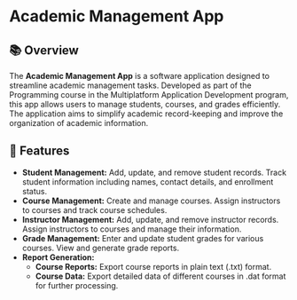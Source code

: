 # Academic Management App

## 📚 Overview

The **Academic Management App** is a software application designed to streamline academic management tasks. Developed as part of the Programming course in the Multiplatform Application Development program, this app allows users to manage students, courses, and grades efficiently. The application aims to simplify academic record-keeping and improve the organization of academic information.

## 🚀 Features

- **Student Management:** Add, update, and remove student records. Track student information including names, contact details, and enrollment status.
- **Course Management:** Create and manage courses. Assign instructors to courses and track course schedules.
- **Instructor Management:** Add, update, and remove instructor records. Assign instructors to courses and manage their information.
- **Grade Management:** Enter and update student grades for various courses. View and generate grade reports.
- **Report Generation:**
  - **Course Reports:** Export course reports in plain text (.txt) format.
  - **Course Data:** Export detailed data of different courses in .dat format for further processing.
